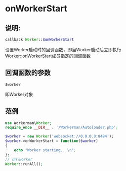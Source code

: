 # onWorkerStart
## 说明:
```php
callback Worker::$onWorkerStart
```

设置Worker启动时的回调函数，即当Worker启动后立即执行Worker::onWorkerStart成员指定的回调函数


## 回调函数的参数

``` $worker ```

即Worker对象



## 范例


```php
use Workerman\Worker;
require_once __DIR__ . '/Workerman/Autoloader.php';

$worker = new Worker('websocket://0.0.0.0:8484');
$worker->onWorkerStart = function($worker)
{
    echo "Worker starting...\n";
};
// 运行worker
Worker::runAll();
```
